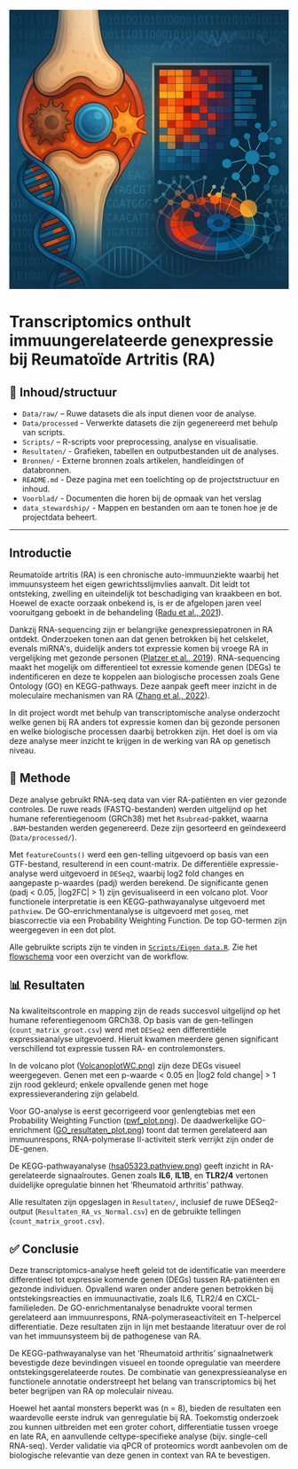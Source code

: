 <p align="center">
  <img src="Voorblad/Reuma_voorblad.png" alt="Voorblad" width="600"/>
</p>

# Transcriptomics onthult immuungerelateerde genexpressie bij Reumatoïde Artritis (RA)

## 📁 Inhoud/structuur

- `Data/raw/` – Ruwe datasets die als input dienen voor de analyse. 
- `Data/processed` - Verwerkte datasets die zijn gegenereerd met behulp van scripts.
- `Scripts/` – R-scripts voor preprocessing, analyse en visualisatie.
- `Resultaten/` - Grafieken, tabellen en outputbestanden uit de analyses.
- `Bronnen/` - Externe bronnen zoals artikelen, handleidingen of databronnen. 
- `README.md` - Deze pagina met een toelichting op de projectstructuur en inhoud.
- `Voorblad/` - Documenten die horen bij de opmaak van het verslag
- `data_stewardship/` - Mappen en bestanden om aan te tonen hoe je de projectdata beheert.

---
## Introductie 

Reumatoïde artritis (RA) is een chronische auto-immuunziekte waarbij het immuunsysteem het eigen gewrichtsslijmvlies aanvalt. Dit leidt tot ontsteking, zwelling en uiteindelijk tot beschadiging van kraakbeen en bot. Hoewel de exacte oorzaak onbekend is, is er de afgelopen jaren veel vooruitgang geboekt in de behandeling ([Radu et al., 2021](Bronnen/Radu_2021_RA_management.pdf)).

Dankzij RNA-sequencing zijn er belangrijke genexpressiepatronen in RA ontdekt. Onderzoeken tonen aan dat genen betrokken bij het celskelet, evenals miRNA's, duidelijk anders tot expressie komen bij vroege RA in vergelijking met gezonde personen ([Platzer et al., 2019](Bronnen/Platzer_2019_RA_gene_expression.pdf)). RNA-sequencing maakt het mogelijk om differentieel tot exressie komende genen (DEGs) te indentificeren en deze te koppelen aan biologische processen zoals Gene Ontology (GO) en KEGG-pathways. Deze aanpak geeft meer inzicht in de moleculaire mechanismen van RA ([Zhang et al., 2022](Bronnen/Zhang_2022_RNA_sequencing.pdf)).

In dit project wordt met behulp van transcriptomische analyse onderzocht welke genen bij RA anders tot expressie komen dan bij gezonde personen en welke biologische processen daarbij betrokken zijn. Het doel is om via deze analyse meer inzicht te krijgen in de werking van RA op genetisch niveau.


## 🔬 Methode

Deze analyse gebruikt RNA-seq data van vier RA-patiënten en vier gezonde controles. De ruwe reads (FASTQ-bestanden) werden uitgelijnd op het humane referentiegenoom (GRCh38) met het `Rsubread`-pakket, waarna `.BAM`-bestanden werden gegenereerd. Deze zijn gesorteerd en geïndexeerd (`Data/processed/`).

Met `featureCounts()` werd een gen-telling uitgevoerd op basis van een GTF-bestand, resulterend in een count-matrix. De differentiële expressie-analyse werd uitgevoerd in `DESeq2`, waarbij log2 fold changes en aangepaste p-waardes (padj) werden berekend. De significante genen (padj < 0.05, |log2FC| > 1) zijn gevisualiseerd in een volcano plot.
Voor functionele interpretatie is een KEGG-pathwayanalyse uitgevoerd met `pathview`. De GO-enrichmentanalyse is uitgevoerd met `goseq`, met biascorrectie via een Probability Weighting Function. De top GO-termen zijn weergegeven in een dot plot.

Alle gebruikte scripts zijn te vinden in [`Scripts/Eigen data.R`](Scripts/Eigen_data.R). Zie het [flowschema](Resultaten/Flowschema.png) voor een overzicht van de workflow.

## 📊 Resultaten

Na kwaliteitscontrole en mapping zijn de reads succesvol uitgelijnd op het humane referentiegenoom GRCh38. Op basis van de gen-tellingen (`count_matrix_groot.csv`) werd met `DESeq2` een differentiële expressieanalyse uitgevoerd. Hieruit kwamen meerdere genen significant verschillend tot expressie tussen RA- en controlemonsters.

In de volcano plot ([VolcanoplotWC.png](Resultaten/VolcanoplotWC.png)) zijn deze DEGs visueel weergegeven. Genen met een p-waarde < 0.05 en |log2 fold change| > 1 zijn rood gekleurd; enkele opvallende genen met hoge expressieverandering zijn gelabeld.

Voor GO-analyse is eerst gecorrigeerd voor genlengtebias met een Probability Weighting Function ([pwf_plot.png](Resultaten/pwf_plot.png)). De daadwerkelijke GO-enrichment ([GO_resultaten_plot.png](Resultaten/GO_resultaten_plot.png)) toont dat termen gerelateerd aan immuunrespons, RNA-polymerase II-activiteit sterk verrijkt zijn onder de DE-genen.

De KEGG-pathwayanalyse ([hsa05323.pathview.png](Resultaten/hsa05323.pathview.png)) geeft inzicht in RA-gerelateerde signaalroutes. Genen zoals **IL6**, **IL1B**, en **TLR2/4** vertonen duidelijke opregulatie binnen het ‘Rheumatoid arthritis’ pathway.

Alle resultaten zijn opgeslagen in `Resultaten/`, inclusief de ruwe DESeq2-output (`Resultaten_RA_vs_Normal.csv`) en de gebruikte tellingen (`count_matrix_groot.csv`).

## ✅ Conclusie 

Deze transcriptomics-analyse heeft geleid tot de identificatie van meerdere differentieel tot expressie komende genen (DEGs) tussen RA-patiënten en gezonde individuen. Opvallend waren onder andere genen betrokken bij ontstekingsreacties en immuunactivatie, zoals IL6, TLR2/4 en CXCL-familieleden. De GO-enrichmentanalyse benadrukte vooral termen gerelateerd aan immuunrespons, RNA-polymeraseactiviteit en T-helpercel differentiatie. Deze resultaten zijn in lijn met bestaande literatuur over de rol van het immuunsysteem bij de pathogenese van RA.

De KEGG-pathwayanalyse van het ‘Rheumatoid arthritis’ signaalnetwerk bevestigde deze bevindingen visueel en toonde opregulatie van meerdere ontstekingsgerelateerde routes. De combinatie van genexpressieanalyse en functionele annotatie onderstreept het belang van transcriptomics bij het beter begrijpen van RA op moleculair niveau.

Hoewel het aantal monsters beperkt was (n = 8), bieden de resultaten een waardevolle eerste indruk van genregulatie bij RA. Toekomstig onderzoek zou kunnen uitbreiden met een groter cohort, differentiatie tussen vroege en late RA, en aanvullende celtype-specifieke analyse (bijv. single-cell RNA-seq). Verder validatie via qPCR of proteomics wordt aanbevolen om de biologische relevantie van deze genen in context van RA te bevestigen.





